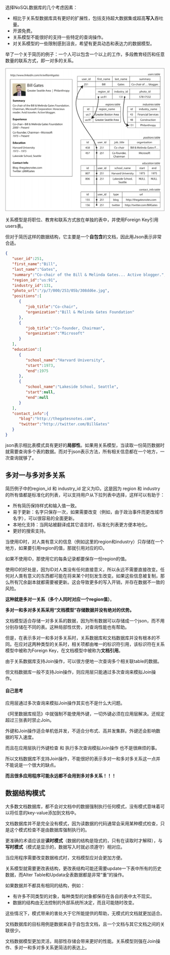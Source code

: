 选择NoSQL数据库的几个考虑因素：

- 相比于关系型数据库具有更好的扩展性，包括支持超大数据集或超高**写入**吞吐量。
- 开源免费。
- 关系模型不能很好的支持一些特定的查询操作。
- 对关系模型的一些限制感到沮丧，希望有更具动态和表达力的数据模型。

举了一个关于简历的例子：一个人可以包含一个以上的工作，多段教育经历和任意数量的联系方式，即一对多的关系。

![image-20241001215315326](./image/image-20241001215315326.png)

关系模型是将职位、教育和联系方式放在单独的表中，并使用Foreign Key引用users表。

但对于简历这样的数据结构，它主要是一个**自包含**的文档，因此用Json表示非常合适。

```json
{
   "user_id":251,
   "first_name":"Bill",
   "last_name":"Gates",
   "summary":"Co-chair of the Bill & Melinda Gates... Active blogger.",
   "region_id":"us:91",
   "industry_id":131,
   "photo_url":"/p/7/000/253/05b/308dd6e.jpg",
   "positions":[
      {
         "job_title":"Co-chair",
         "organization":"Bill & Melinda Gates Foundation"
      },
      {
         "job_title":"Co-founder, Chairman",
         "organization":"Microsoft"
      }
   ],
   "education":[
      {
         "school_name":"Harvard University",
         "start":1973,
         "end":1975
      },
      {
         "school_name":"Lakeside School, Seattle",
         "start":null,
         "end":null
      }
   ],
   "contact_info":{
      "blog":"http://thegatesnotes.com",
      "twitter":"http://twitter.com/BillGates"
   }
}
```

json表示相比表模式具有更好的**局部性**。如果用关系模型，当读取一份简历数据时就需要查询多个表的数据。而对于json表示方法，所有相关信息都在一个地方，一次查询就够了。

## 多对一与多对多关系

简历例子中的region_id 和 industry_id 定义为ID。这是因为 region 和 industry 的所有值都是标准化的列表，可以支持用户从下拉列表中选择，这样可以有助于：

- 所有简历保持样式和输入值一致。
- 易于更新：名字只保存一次，如果需要改变（例如，由于政治事件而更改城市名字），可以很容易的全面更新。
- 本地化支持：当网站被翻译成其它语言时，标准化列表更方便本地化。
- 更好的搜索支持。

当使用ID时，对人类有意义的信息（例如这里的region和industry）只存储在一个地方，如果要引用region的值，那就引用对应的ID。

如果不使用ID，那使用它的每条记录都要保存一份region的值。

使用ID的好处是，因为ID对人类没有任何直接意义，所以永远不需要直接改变。任何对人类有意义的东西都可能在将来某个时刻发生改变。如果这些信息被复制，那么所有冗余副本就都需要被更新。这会导致更多的写入开销，并存在数据不一致的风险。

**这种就是多对一关系（多个人同时对应一个region值）**。

**多对一和多对多关系采用“文档模型”存储数据并没有绝对的优势。**

文档模型适合存储一对多关系的数据，因为所有数据可以存储成一个json，而不用分别存储在不同的表。这种局部性优势，对查询性能也有帮助。

但是，在表示多对一和多对多关系时，关系数据库和文档数据库并没有根本的不同。在应对这两种类型的关系时，相关项都由唯一的标识符引用，该标识符在关系模型中被称为Foreign Key，在文档模型中被称为**文档引用**。

由于关系数据库支持Join操作，可以很方便地一次查询多个相关联table的数据。

但文档数据库一般不支持Join操作，则应用层只能通过多次查询来模拟Join操作。

#### 自己思考

应用层通过多次查询来模拟Join操作其实也不是什么大问题。

《阿里数据库规范》中就强制不能使用外键，一切外键必须在应用层解决。还规定超过三张表时禁止Join。

外键和Join操作适合单机低并发，不适合分布式、高并发集群。外键还会影响数据的写入速度。

而且在应用层执行外键检查 和 执行多次查询模拟Join操作 也不是很麻烦的事。

所以文档数据库不支持Join操作，不能很好的表示多对一和多对多关系这一点并不能说是一个很大的缺点。

**而且很多应用程序可能永远都不会用到多对多关系！！！**

## 数据结构模式

大多数文档数据库，都不会对文档中的数据强制执行任何模式，没有模式意味着可以将任意的key-value添加到文档中。

文档数据库并不是完全没有模式，因为读数据的代码通常会采用某种模式检查，只是这个模式检查不是由数据库强制执行的。

更准确的术语应该是**读时模式**（数据的结构是隐式的，只有在读取时才解释），与**写时模式**（模式是显示的，数据写入时就必须遵守）相对应。

当应用程序需要改变数据格式时，文档模型应对会更加方便。

关系模型就需要更改表结构，更改表结构可能还需要update一下表中所有的历史数据，而Alter Table和Updata全表数据都是非常“重”的操作。

如果数据并不都具有相同的结构，例如：

- 有许多不同类型的对象，每种类型的对象都保存在各自的表中太不现实。
- 数据的结构由无法控制的外部系统所决定，而且可能随时改变。

这些情况下，模式带来的害处大于它所能提供的帮助，无模式的文档就更加适合。

文档数据库的目标用例是数据来自于自包含文档，且一个文档与其它文档之间的关联很少。

文档数据模型更加灵活，局部性存储会带来更好的性能。关系模型则强在Join操作、多对一和多对多关系更简洁的表达上。



















